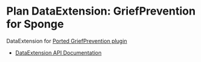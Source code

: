 # Plan DataExtension: GriefPrevention for Sponge

DataExtension for [Ported GriefPrevention plugin](https://github.com/MinecraftPortCentral/GriefPrevention)

- [DataExtension API Documentation](https://github.com/plan-player-analytics/Plan/wiki/APIv5)
